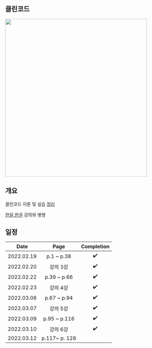 ## 클린코드
<img src="https://user-images.githubusercontent.com/19742896/154788021-092b5149-ca63-44a4-800c-677a209f68a6.png" width=450 height=500>

## 개요
클린코드 이론 및 실습 [정리](https://github.com/wooyounggggg/clean-code/issues)

[한달 한권](https://zero-base.co.kr/category_dev_camp/cleancode_1book?gclid=Cj0KCQiApL2QBhC8ARIsAGMm-KGS15oflHFHPQkXkedtuUkW7BXaC-L6duVKCEGlKXuwOuuCYMuPHQ0aAqRzEALw_wcB) 강의와 병행

## 일정
|Date|Page|Completion|
|:------:|:---:|:---:|
|2022.02.19|p.1 ~ p.38|✔️|
|2022.02.20|강의 3강|✔️|
|2022.02.22|p.39 ~ p.66|✔️|
|2022.02.23|강의 4강|✔️|
|2022.03.06|p.67 ~ p.94|✔️|
|2022.03.07|강의 5강|✔️|
|2022.03.09|p.95 ~ p.116|✔️|
|2022.03.10|강의 6강|✔️|
|2022.03.12|p.117~ p. 128||
